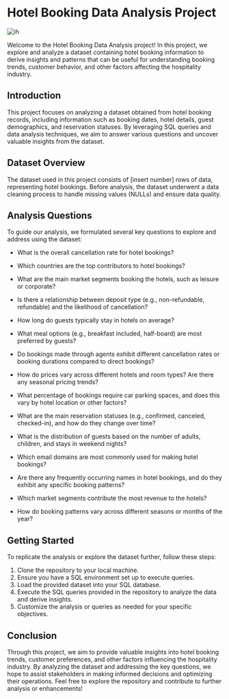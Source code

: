 # Hotel Booking Data Analysis Project

![ih](https://q-cf.bstatic.com/static/img/bcom_logo_blue_bg/f12f834e849b2a7f752a14b2598a6ddfeda1e713.svg)

Welcome to the Hotel Booking Data Analysis project! In this project, we explore and analyze a
dataset containing hotel booking information to derive insights and patterns that can be useful
for understanding booking trends, customer behavior, and other factors affecting the hospitality
industry.  

## Introduction
This project focuses on analyzing a dataset obtained from hotel booking records, including
information such as booking dates, hotel details, guest demographics, and reservation statuses.
By leveraging SQL queries and data analysis techniques, we aim to answer various questions
and uncover valuable insights from the dataset.  

## Dataset Overview
The dataset used in this project consists of [insert number] rows of data, representing hotel
bookings. Before analysis, the dataset underwent a data cleaning process to handle missing
values (NULLs) and ensure data quality.  

## Analysis Questions
To guide our analysis, we formulated several key questions to explore and address using the
dataset:
- What is the overall cancellation rate for hotel bookings?
- Which countries are the top contributors to hotel bookings?
- What are the main market segments booking the hotels, such as leisure or corporate?
- Is there a relationship between deposit type (e.g., non-refundable, refundable) and the
likelihood of cancellation?
- How long do guests typically stay in hotels on average?
- What meal options (e.g., breakfast included, half-board) are most preferred by guests?
- Do bookings made through agents exhibit different cancellation rates or booking durations
compared to direct bookings?
- How do prices vary across different hotels and room types? Are there any seasonal pricing
trends?
- What percentage of bookings require car parking spaces, and does this vary by hotel location
or other factors?
- What are the main reservation statuses (e.g., confirmed, canceled, checked-in), and how do
they change over time?
- What is the distribution of guests based on the number of adults, children, and stays in
weekend nights?

- Which email domains are most commonly used for making hotel bookings?
- Are there any frequently occurring names in hotel bookings, and do they exhibit any specific
booking patterns?
- Which market segments contribute the most revenue to the hotels?
- How do booking patterns vary across different seasons or months of the year?

## Getting Started
To replicate the analysis or explore the dataset further, follow these steps:
1. Clone the repository to your local machine.
2. Ensure you have a SQL environment set up to execute queries.
3. Load the provided dataset into your SQL database.
4. Execute the SQL queries provided in the repository to analyze the data and derive insights.
5. Customize the analysis or queries as needed for your specific objectives.


## Conclusion
Through this project, we aim to provide valuable insights into hotel booking trends, customer
preferences, and other factors influencing the hospitality industry. By analyzing the dataset and
addressing the key questions, we hope to assist stakeholders in making informed decisions and
optimizing their operations.
Feel free to explore the repository and contribute to further analysis or enhancements!
